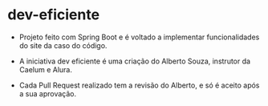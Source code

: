 # dev-eficiente 

* Projeto feito com Spring Boot e é voltado a implementar funcionalidades do site da caso do código. 

* A iniciativa dev eficiente é uma criação do Alberto Souza, instrutor da Caelum e Alura. 

* Cada Pull Request realizado tem a revisão do Alberto, e só é aceito após a sua aprovação.
